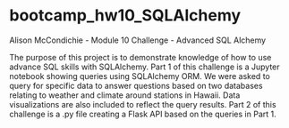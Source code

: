 # bootcamp_hw10_SQLAlchemy
Alison McCondichie - Module 10 Challenge - Advanced SQL Alchemy

The purpose of this project is to demonstrate knowledge of how to use advance SQL skills with SQLAlchemy. 
Part 1 of this challenge is a Jupyter notebook showing queries using SQLAlchemy ORM. We were asked to query for specific data to answer questions based on two databases relating to weather and climate around stations in  Hawaii. Data visualizations are also included to reflect the query results.
Part 2 of this challenge is a .py file creating a Flask API based on the queries in Part 1.
